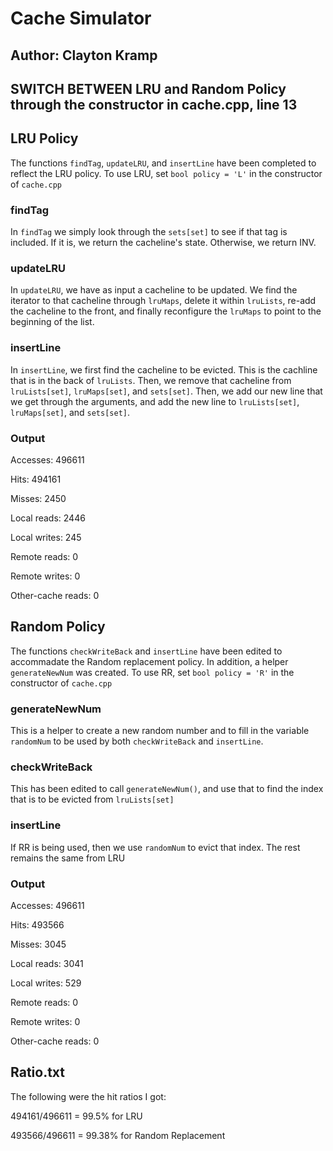 # Cache Simulator
## Author: Clayton Kramp

## SWITCH BETWEEN LRU and Random Policy through the constructor in cache.cpp, line 13

## LRU Policy
The functions `findTag`, `updateLRU`, and `insertLine` have been completed to reflect the LRU policy.  To use LRU, set `bool policy = 'L'` in the constructor of `cache.cpp`
### findTag
In `findTag` we simply look through the `sets[set]` to see if that tag is included.  If it is, we return the cacheline's state.  Otherwise, we return INV.
### updateLRU
In `updateLRU`, we have as input a cacheline to be updated. We find the iterator to that cacheline through `lruMaps`, delete it within `lruLists`, re-add the cacheline to the front, and finally reconfigure the `lruMaps` to point to the beginning of the list.
### insertLine
In `insertLine`, we first find the cacheline to be evicted.  This is the cachline that is in the back of `lruLists`.  Then, we remove that cacheline from `lruLists[set]`, `lruMaps[set]`, and `sets[set]`.  Then, we add our new line that we get through the arguments, and add the new line to `lruLists[set]`, `lruMaps[set]`, and `sets[set]`.
### Output
Accesses: 496611

Hits: 494161

Misses: 2450

Local reads: 2446

Local writes: 245

Remote reads: 0

Remote writes: 0

Other-cache reads: 0

## Random Policy
The functions `checkWriteBack` and `insertLine` have been edited to accommadate the Random replacement policy.  In addition, a helper `generateNewNum` was created.  To use RR, set `bool policy = 'R'` in the constructor of `cache.cpp`
### generateNewNum
This is a helper to create a new random number and to fill in the variable `randomNum` to be used by both `checkWriteBack` and `insertLine`.
### checkWriteBack
This has been edited to call `generateNewNum()`, and use that to find the index that is to be evicted from `lruLists[set]`
### insertLine
If RR is being used, then we use `randomNum` to evict that index.  The rest remains the same from LRU
### Output
Accesses: 496611

Hits: 493566

Misses: 3045

Local reads: 3041

Local writes: 529

Remote reads: 0

Remote writes: 0

Other-cache reads: 0

## Ratio.txt
The following were the hit ratios I got:

494161/496611 = 99.5\% for LRU

493566/496611 = 99.38\% for Random Replacement
